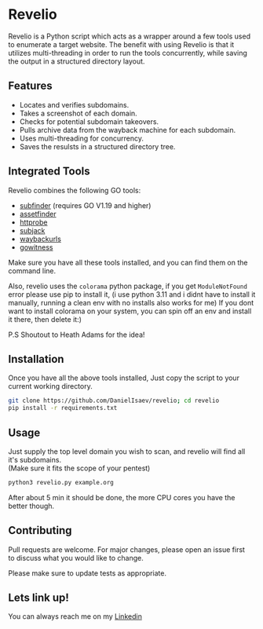 # Revelio

Revelio is a Python script which acts as a wrapper around a few tools used to enumerate a target website. 
The benefit with using Revelio is that it utilizes multi-threading in order to run the tools concurrently, while saving the output in a structured directory layout.
                                                      

## Features

- Locates and verifies subdomains.
- Takes a screenshot of each domain.
- Checks for potential subdomain takeovers.
- Pulls archive data from the wayback machine for each subdomain.
- Uses multi-threading for concurrency.
- Saves the resulsts in a structured directory tree.

## Integrated Tools

Revelio combines the following GO tools:                                                                                                                                  

-  [subfinder](https://github.com/projectdiscovery/subfinder) (requires GO V1.19 and higher)
-  [assetfinder](https://github.com/tomnomnom/assetfinder)
-  [httprobe](https://github.com/tomnomnom/httprobe)
-  [subjack](https://github.com/haccer/subjack)                                                                                                                       
-  [waybackurls](https://github.com/tomnomnom/waybackurls)
-  [gowitness](https://github.com/sensepost/gowitness)
                                          

                                                                                                                                                                
Make sure you have all these tools installed, and you can find them on the command line.                                                                                  

                                                                                                                                                                      
Also, revelio uses the `colorama` python package, if you get `ModuleNotFound` error please use pip to install it, (i use python 3.11 and i didnt have to install it manually, running a clean env with no installs also works for me) If you dont want to install colorama on your system, you can spin off an env and install it there, then delete it:) 
                                          
P.S Shoutout to Heath Adams for the idea!                                            
                                                                                                                                                                          

## Installation                                                                      

Once you have all the above tools installed, Just copy the script to your current working directory.                                 

```bash                                   
git clone https://github.com/DanielIsaev/revelio; cd revelio
pip install -r requirements.txt
```                                                                          

## Usage                                  

Just supply the top level domain you wish to scan, and revelio will find all it's subdomains.                                                                             
(Make sure it fits the scope of your pentest)                                        

```bash                                   
python3 revelio.py example.org                                                       
```                                       

After about 5 min it should be done, the more CPU cores you have the better though.                 


## Contributing                           

Pull requests are welcome. For major changes, please open an issue first                                                                                                  
to discuss what you would like to change.                                            

Please make sure to update tests as appropriate.                                     


## Lets link up!                          

You can always reach me on my [Linkedin](https://www.linkedin.com/in/daniel-isaev-757593228/)  
